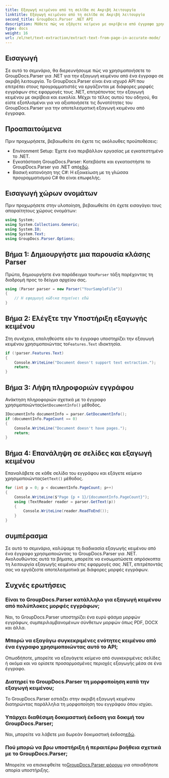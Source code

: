 ```yaml
---
title: Εξαγωγή κειμένου από τη σελίδα σε Ακριβή λειτουργία
linktitle: Εξαγωγή κειμένου από τη σελίδα σε Ακριβή λειτουργία
second_title: GroupDocs.Parser .NET API
description: Μάθετε πώς να εξάγετε κείμενο με ακρίβεια από έγγραφα χρησιμοποιώντας το GroupDocs.Parser για .NET σε αυτό το περιεκτικό σεμινάριο.
type: docs
weight: 16
url: /el/net/text-extraction/extract-text-from-page-in-accurate-mode/
---
```

## Εισαγωγή
Σε αυτό το σεμινάριο, θα διερευνήσουμε πώς να χρησιμοποιήσετε το GroupDocs.Parser για .NET για την εξαγωγή κειμένου από ένα έγγραφο σε ακριβή λειτουργία. Το GroupDocs.Parser είναι ένα ισχυρό API που επιτρέπει στους προγραμματιστές να εργάζονται με διάφορες μορφές εγγράφων στις εφαρμογές τους .NET, επιτρέποντας την εξαγωγή κειμένου με ακρίβεια και ευκολία. Μέχρι το τέλος αυτού του οδηγού, θα είστε εξοπλισμένοι για να αξιοποιήσετε τις δυνατότητες του GroupDocs.Parser για την αποτελεσματική εξαγωγή κειμένου από έγγραφα.
## Προαπαιτούμενα
Πριν προχωρήσετε, βεβαιωθείτε ότι έχετε τις ακόλουθες προϋποθέσεις:
- Environment Setup: Έχετε ένα περιβάλλον εργασίας με εγκατεστημένο το .NET.
-  Εγκατάσταση GroupDocs.Parser: Κατεβάστε και εγκαταστήστε το GroupDocs.Parser για .NET από[εδώ](https://releases.groupdocs.com/parser/net/).
- Βασική κατανόηση της C#: Η εξοικείωση με τη γλώσσα προγραμματισμού C# θα είναι επωφελής.
## Εισαγωγή χώρων ονομάτων
Πριν προχωρήσετε στην υλοποίηση, βεβαιωθείτε ότι έχετε εισαγάγει τους απαραίτητους χώρους ονομάτων:
```csharp
using System;
using System.Collections.Generic;
using System.IO;
using System.Text;
using GroupDocs.Parser.Options;
```
## Βήμα 1: Δημιουργήστε μια παρουσία κλάσης Parser
 Πρώτα, δημιουργήστε ένα παράδειγμα του`Parser` τάξη παρέχοντας τη διαδρομή προς το δείγμα αρχείου σας.
```csharp
using (Parser parser = new Parser("YourSampleFile"))
{
    // Η εφαρμογή κώδικα πηγαίνει εδώ
}
```
## Βήμα 2: Ελέγξτε την Υποστήριξη εξαγωγής κειμένου
 Στη συνέχεια, επαληθεύστε εάν το έγγραφο υποστηρίζει την εξαγωγή κειμένου χρησιμοποιώντας το`Features.Text` ιδιοκτησία.
```csharp
if (!parser.Features.Text)
{
    Console.WriteLine("Document doesn't support text extraction.");
    return;
}
```
## Βήμα 3: Λήψη πληροφοριών εγγράφου
 Ανάκτηση πληροφοριών σχετικά με το έγγραφο χρησιμοποιώντας`GetDocumentInfo()` μέθοδος.
```csharp
IDocumentInfo documentInfo = parser.GetDocumentInfo();
if (documentInfo.PageCount == 0)
{
    Console.WriteLine("Document doesn't have pages.");
    return;
}
```
## Βήμα 4: Επανάληψη σε σελίδες και εξαγωγή κειμένου
 Επαναλάβετε σε κάθε σελίδα του εγγράφου και εξάγετε κείμενο χρησιμοποιώντας`GetText()` μέθοδος.
```csharp
for (int p = 0; p < documentInfo.PageCount; p++)
{
    Console.WriteLine($"Page {p + 1}/{documentInfo.PageCount}");
    using (TextReader reader = parser.GetText(p))
    {
        Console.WriteLine(reader.ReadToEnd());
    }
}
```
## συμπέρασμα
Σε αυτό το σεμινάριο, καλύψαμε τη διαδικασία εξαγωγής κειμένου από ένα έγγραφο χρησιμοποιώντας το GroupDocs.Parser για .NET. Ακολουθώντας αυτά τα βήματα, μπορείτε να ενσωματώσετε απρόσκοπτα τη λειτουργία εξαγωγής κειμένου στις εφαρμογές σας .NET, επιτρέποντάς σας να εργάζεστε αποτελεσματικά με διάφορες μορφές εγγράφων.

## Συχνές ερωτήσεις
### Είναι το GroupDocs.Parser κατάλληλο για εξαγωγή κειμένου από πολύπλοκες μορφές εγγράφων;
Ναι, το GroupDocs.Parser υποστηρίζει ένα ευρύ φάσμα μορφών εγγράφων, συμπεριλαμβανομένων σύνθετων μορφών όπως PDF, DOCX και άλλα.
### Μπορώ να εξαγάγω συγκεκριμένες ενότητες κειμένου από ένα έγγραφο χρησιμοποιώντας αυτό το API;
Οπωσδήποτε, μπορείτε να εξαγάγετε κείμενο από συγκεκριμένες σελίδες ή ακόμα και να ορίσετε προσαρμοσμένες περιοχές εξαγωγής μέσα σε ένα έγγραφο.
### Διατηρεί το GroupDocs.Parser τη μορφοποίηση κατά την εξαγωγή κειμένου;
Το GroupDocs.Parser εστιάζει στην ακριβή εξαγωγή κειμένου διατηρώντας παράλληλα τη μορφοποίηση του εγγράφου όπου ισχύει.
### Υπάρχει διαθέσιμη δοκιμαστική έκδοση για δοκιμή του GroupDocs.Parser;
 Ναι, μπορείτε να λάβετε μια δωρεάν δοκιμαστική έκδοση[εδώ](https://releases.groupdocs.com/).
### Πού μπορώ να βρω υποστήριξη ή περαιτέρω βοήθεια σχετικά με το GroupDocs.Parser;
 Μπορείτε να επισκεφθείτε το[GroupDocs.Parser φόρουμ](https://forum.groupdocs.com/c/parser/17) για οποιαδήποτε απορία υποστήριξης.